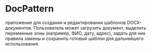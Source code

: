 # DocPattern
приложение для создания и редактирования шаблонов DOCX-документов. Пользователь может загрузить документ, выделить переменные зоны (например, ФИО, дату, адрес), задать для них правила замены и сохранить готовый шаблон для дальнейшего использования.
